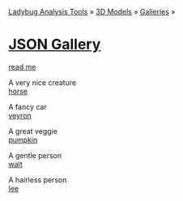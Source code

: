 ﻿[Ladybug Analysis Tools]( ../../../index.html  ) &raquo; [3D Models]( ../../index.html ) &raquo;
[Galleries]( ../index.html ) &raquo;

[JSON Gallery]( index.html )
===
<div id=message ></div>

[read me]( index.html#readme.md )

A very nice creature  
[horse]( #https://mrdoob.github.io/three.js/examples/models/animated/horse.js#cx=-212#cy=163#cz=221#tx=17#ty=73#tz=-35 )  

A fancy car  
[veyron]( #https://mrdoob.github.io/three.js/examples/obj/veyron/parts/veyron_body_bin.js#cx=112#cy=240#cz=113#tx=-17#ty=2#tz=12 )  

A great veggie  
[pumpkin]( #https://jaanga.github.io/3d-models/js/ado/pumpkin.js#sx=11#sy=11#sz=11#cx=5#cy=73#cz=59#tx=-8#ty=7#tz=1 )  

A gentle person  
[walt]( #https://mrdoob.github.io/three.js/examples/obj/walt/WaltHead_bin.js#cx=-42#cy=-23#cz=111#tx=-8#ty=-5#tz=-10 )

A hairless person  
[lee]( #https://mrdoob.github.io/three.js/examples/obj/leeperrysmith/LeePerrySmith.js#sx=15#sy=15#sz=15#cx=-71#cy=19#cz=157 )